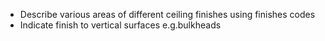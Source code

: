 - Describe various areas of different ceiling finishes using finishes codes
- Indicate finish to vertical surfaces e.g.bulkheads